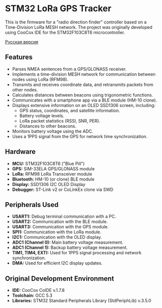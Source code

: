 # STM32 LoRa GPS Tracker

This is the firmware for a "radio direction finder" controller based on a Time-Division LoRa MESH network. The project was originally developed using CooCox IDE for the STM32F103C8T6 microcontroller.

[Русская версия](README.ru.md)

## Features

*   Parses NMEA sentences from a GPS/GLONASS receiver.
*   Implements a time-division MESH network for communication between nodes using LoRa (RFM98).
*   Transmits and receives coordinate data, and retransmits packets from other nodes.
*   Calculates distances between beacons using trigonometric functions.
*   Communicates with a smartphone app via a BLE module (HM-10 clone).
*   Displays extensive information on an OLED SSD1306 screen, including:
    *   GPS status, coordinates, and satellite information.
    *   Battery voltage levels.
    *   LoRa packet statistics (RSSI, SNR, PER).
    *   Distances to other beacons.
*   Monitors battery voltage using the ADC.
*   Uses a 1PPS signal from the GPS for network time synchronization.

## Hardware

*   **MCU:** STM32F103C8T6 ("Blue Pill")
*   **GPS:** SIM-33ELA GPS/GLONASS module
*   **LoRa:** RFM98 LoRa Transceiver module
*   **Bluetooth:** HM-10 (or clone) BLE module
*   **Display:** SSD1306 I2C OLED Display
*   **Debugger:** ST-Link v2 or CoLinkEx clone via SWD

## Peripherals Used

*   **USART1:** Debug terminal communication with a PC.
*   **USART2:** Communication with the BLE module.
*   **USART3:** Communication with the GPS module.
*   **SPI1:** Communication with the LoRa module.
*   **I2C1:** Communication with the OLED display.
*   **ADC1 (Channel 0):** Main battery voltage measurement.
*   **ADC1 (Channel 1):** Backup battery voltage measurement.
*   **TIM1, TIM4, EXTI:** Used for 1PPS signal processing and network synchronization.
*   **DMA:** Used for efficient I2C display updates.

## Original Development Environment

*   **IDE:** CooCox CoIDE v.1.7.8
*   **Toolchain:** GCC 5.3
*   **Libraries:** STM32 Standard Peripherals Library (StdPeriphLib) v.3.5.0

